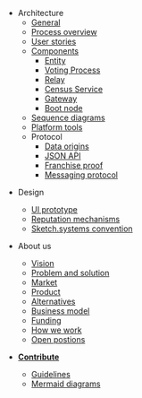 <!-- - [White paper](/whitepaper.md) -->
- Architecture
    - [General](/architecture/general.md)
    - [Process overview](/architecture/process-overview.md)
    - [User stories](/architecture/user-stories.md)
    - [Components](/architecture/components.md)
        - [Entity](/architecture/components/entity.md)
        - [Voting Process](/architecture/components/process.md)
        - [Relay](/architecture/components/relay.md)
        - [Census Service](/architecture/components/census-service.md)
        - [Gateway](/architecture/components/gateway.md)
        - [Boot node](/architecture/components/bootnode.md)
    - [Sequence diagrams](/architecture/sequence-diagrams.md)
    - [Platform tools](/architecture/platform-tools.md)
    - Protocol
        - [Data origins](/architecture/protocol/data-origins.md)
        - [JSON API](/architecture/protocol/json-api.md)
        - [Franchise proof](/architecture/protocol/franchise-proof.md)
        - [Messaging protocol](/architecture/protocol/messaging.md)
<!-- - Integrating Vocdoni -->
<!--    - [Overview](/integration/overview.md) -->
<!--    - [DVote JS library](/integration/dvote-js.md) -->
<!--    - [DVote Go library](/integration/go-dvote.md) -->
<!--    - [Client set up](/integration/client-set-up.md) -->
<!--    - [Relay set up](/integration/relay-set-up.md) -->
<!--    - [Vote scrutiny](/integration/scrutiny.md) -->
- Design
  - [UI prototype](/design/ui-prototype.md)
  - [Reputation mechanisms](/design/entities-reputation-mechanisms.md)
  - [Sketch.systems convention](/design/sketch-systems-convention.md)
- About us
  - [Vision](/about-us/vision.md)
  - [Problem and solution](/about-us/problem-solution.md)
  - [Market](/about-us/market.md)
  - [Product](/about-us/product.md)
  - [Alternatives](/about-us/alternatives.md)
  - [Business model](/about-us/business-model.md)
  - [Funding](/about-us/funding.md)
  - [How we work](/about-us/how-we-work.md)
  - [Open postions](/about-us/open-positions.md)
  
- [**Contribute**](/contribute.md)
    - [Guidelines](/contribute/guidelines.md)
    - [Mermaid diagrams](/contribute/mermaid.md)
